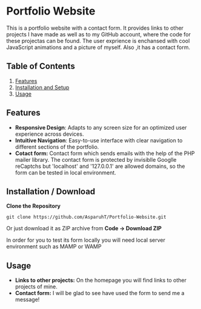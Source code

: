 # Portfolio Website

This is a  portfolio website with a contact form. It provides links to other projects I have made as well as to my GitHub account, where the code for these projectas can be found. The user exprience is enchansed with cool JavaScript animations and a picture of myself. Also ,it has a contact form.

## Table of Contents

1. [Features](#features)
2. [Installation and Setup](#installation--download)
3. [Usage](#usage)


## Features

- **Responsive Design**: Adapts to any screen size for an optimized user experience across devices.
- **Intuitive Navigation**: Easy-to-use interface with clear navigation to different sections of the portfolio.
- **Cotact form:** Contact form which sends emails with the help of the PHP mailer library. The contact form is protected by invisiblle Googlle reCaptchs but 'localhost' and '127.0.0.1' are allowed domains, so the form can be tested in local environment.

## Installation / Download

 **Clone the Repository**
   ````
   git clone https://github.com/AsparuhT/Portfolio-Website.git
   ````
   
Or just download it as ZIP archive from **Code -> Download ZIP**

In order for you to test its form locally you will need local server environment such as MAMP or WAMP

## Usage

- **Links to other projects:** On the homepage you will find links to other projects of mine.
- **Contact form:** I will be glad to see have used the form to send me a message!
